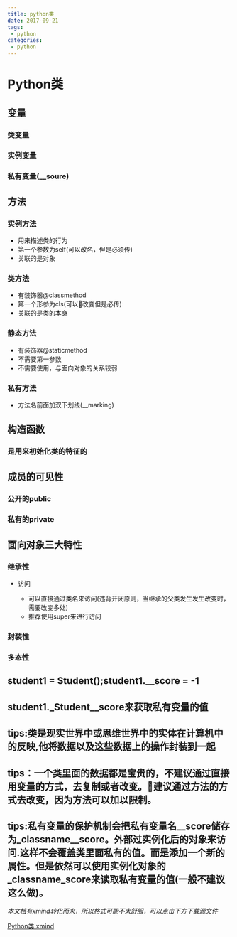 ```yaml
---
title: python类
date: 2017-09-21
tags:
 - python
categories: 
 - python
---
```


# Python类

## 变量

### 类变量

### 实例变量

### 私有变量(__soure)

## 方法

### 实例方法

- 用来描述类的行为
- 第一个参数为self(可以改名，但是必须传)
- 关联的是对象

### 类方法

- 有装饰器@classmethod
- 第一个形参为cls(可以改变但是必传)
- 关联的是类的本身

### 静态方法

- 有装饰器@staticmethod
- 不需要第一参数
- 不需要使用，与面向对象的关系较弱

### 私有方法

- 方法名前面加双下划线(__marking)

## 构造函数

### 是用来初始化类的特征的

## 成员的可见性

### 公开的public

### 私有的private

## 面向对象三大特性

### 继承性

- 访问

	- 可以直接通过类名来访问(违背开闭原则，当继承的父类发生发生改变时，需要改变多处)
	- 推荐使用super来进行访问

### 封装性

### 多态性

## student1 = Student();student1.__score = -1

## student1._Student__score来获取私有变量的值

## tips:类是现实世界中或思维世界中的实体在计算机中的反映,他将数据以及这些数据上的操作封装到一起 

## tips：一个类里面的数据都是宝贵的，不建议通过直接用变量的方式，去复制或者改变。建议通过方法的方式去改变，因为方法可以加以限制。

## tips:私有变量的保护机制会把私有变量名__score储存为_classname__score。外部过实例化后的对象来访问.这样不会覆盖类里面私有的值。而是添加一个新的属性。但是依然可以使用实例化对象的_classname_score来读取私有变量的值(一般不建议这么做)。

*本文档有xmind转化而来，所以格式可能不太舒服，可以点击下方下载源文件*

[Python类.xmind][1]

  [1]: https://yly.xn--6qq986b3xl/usr/uploads/2020/12/2133939119.xmind